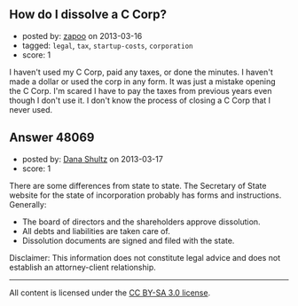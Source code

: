 ## How do I dissolve a C Corp?

- posted by: [zapoo](https://stackexchange.com/users/-1/17081-zapoo) on 2013-03-16
- tagged: `legal`, `tax`, `startup-costs`, `corporation`
- score: 1

I haven't used my C Corp, paid any taxes, or done the minutes. I haven't made a dollar or used the corp in any form. It was just a mistake opening the C Corp. I'm scared I have to pay the taxes from previous years even though I don't use it. I don't know the process of closing a C Corp that I never used.


## Answer 48069

- posted by: [Dana Shultz](https://stackexchange.com/users/-1/1841-dana-shultz) on 2013-03-17
- score: 1

There are some differences from state to state. The Secretary of State website for the state of incorporation probably has forms and instructions. Generally:

 - The board of directors and the shareholders approve dissolution.
 - All debts and liabilities are taken care of.
 - Dissolution documents are signed and filed with the state.

Disclaimer: This information does not constitute legal advice and does not establish an attorney-client relationship.




---

All content is licensed under the [CC BY-SA 3.0 license](https://creativecommons.org/licenses/by-sa/3.0/).
